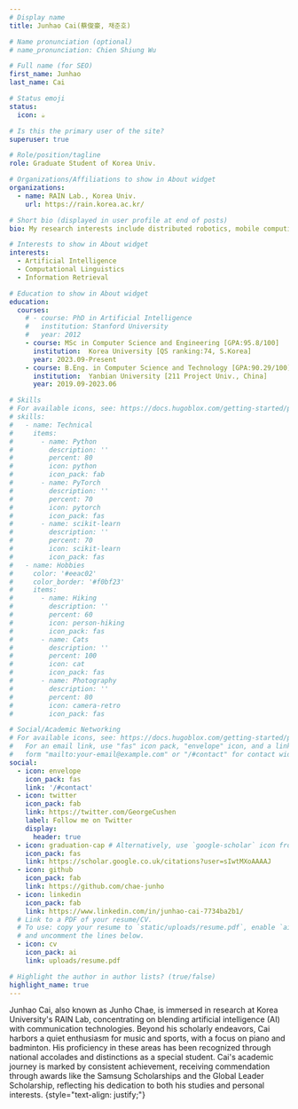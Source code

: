 ```yaml
---
# Display name
title: Junhao Cai(蔡俊豪, 채준호)

# Name pronunciation (optional)
# name_pronunciation: Chien Shiung Wu

# Full name (for SEO)
first_name: Junhao
last_name: Cai

# Status emoji
status:
  icon: ☕️

# Is this the primary user of the site?
superuser: true

# Role/position/tagline
role: Graduate Student of Korea Univ.

# Organizations/Affiliations to show in About widget
organizations:
  - name: RAIN Lab., Korea Univ.
    url: https://rain.korea.ac.kr/

# Short bio (displayed in user profile at end of posts)
bio: My research interests include distributed robotics, mobile computing and programmable matter.

# Interests to show in About widget
interests:
  - Artificial Intelligence
  - Computational Linguistics
  - Information Retrieval

# Education to show in About widget
education:
  courses:
    # - course: PhD in Artificial Intelligence
    #   institution: Stanford University
    #   year: 2012
    - course: MSc in Computer Science and Engineering [GPA:95.8/100]
      institution:  Korea University [QS ranking:74, S.Korea]
      year: 2023.09-Present
    - course: B.Eng. in Computer Science and Technology [GPA:90.29/100]
      institution:  Yanbian University [211 Project Univ., China] 
      year: 2019.09-2023.06

# Skills
# For available icons, see: https://docs.hugoblox.com/getting-started/page-builder/#icons
# skills:
#   - name: Technical
#     items:
#       - name: Python
#         description: ''
#         percent: 80
#         icon: python
#         icon_pack: fab
#       - name: PyTorch
#         description: ''
#         percent: 70
#         icon: pytorch
#         icon_pack: fas
#       - name: scikit-learn
#         description: ''
#         percent: 70
#         icon: scikit-learn
#         icon_pack: fas
#   - name: Hobbies
#     color: '#eeac02'
#     color_border: '#f0bf23'
#     items:
#       - name: Hiking
#         description: ''
#         percent: 60
#         icon: person-hiking
#         icon_pack: fas
#       - name: Cats
#         description: ''
#         percent: 100
#         icon: cat
#         icon_pack: fas
#       - name: Photography
#         description: ''
#         percent: 80
#         icon: camera-retro
#         icon_pack: fas

# Social/Academic Networking
# For available icons, see: https://docs.hugoblox.com/getting-started/page-builder/#icons
#   For an email link, use "fas" icon pack, "envelope" icon, and a link in the
#   form "mailto:your-email@example.com" or "/#contact" for contact widget.
social:
  - icon: envelope
    icon_pack: fas
    link: '/#contact'
  - icon: twitter
    icon_pack: fab
    link: https://twitter.com/GeorgeCushen
    label: Follow me on Twitter
    display:
      header: true
  - icon: graduation-cap # Alternatively, use `google-scholar` icon from `ai` icon pack
    icon_pack: fas
    link: https://scholar.google.co.uk/citations?user=sIwtMXoAAAAJ
  - icon: github
    icon_pack: fab
    link: https://github.com/chae-junho
  - icon: linkedin
    icon_pack: fab
    link: https://www.linkedin.com/in/junhao-cai-7734ba2b1/
  # Link to a PDF of your resume/CV.
  # To use: copy your resume to `static/uploads/resume.pdf`, enable `ai` icons in `params.yaml`,
  # and uncomment the lines below.
  - icon: cv
    icon_pack: ai
    link: uploads/resume.pdf

# Highlight the author in author lists? (true/false)
highlight_name: true
---
```


Junhao Cai, also known as Junho Chae, is immersed in research at Korea University's RAIN Lab, concentrating on blending artificial intelligence (AI) with communication technologies.  Beyond his scholarly endeavors, Cai harbors a quiet enthusiasm for music and sports, with a focus on piano and badminton.  His proficiency in these areas has been recognized through national accolades and distinctions as a special student.  Cai's academic journey is marked by consistent achievement, receiving commendation through awards like the Samsung Scholarships and the Global Leader Scholarship, reflecting his dedication to both his studies and personal interests.
{style="text-align: justify;"}
